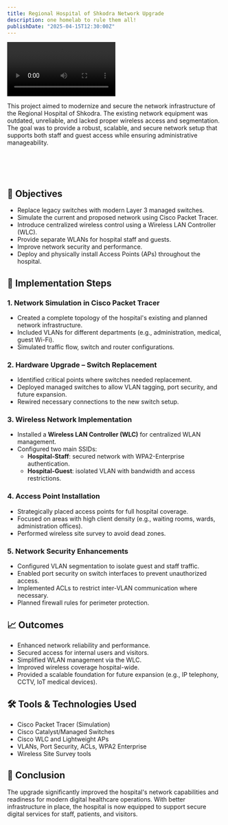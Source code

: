 ```yaml
---
title: Regional Hospital of Shkodra Network Upgrade
description: one homelab to rule them all!
publishDate: "2025-04-15T12:30:00Z"
---
```


<div class="flex justify-center my-4">
    <video controls width="50%" style="max-width: 400px;">
        <source src="/portfolio/wlans.mp4" type="video/mp4">
        Your browser does not support the video tag.
    </video>
</div>

This project aimed to modernize and secure the network infrastructure of the Regional Hospital of Shkodra. The existing network equipment was outdated, unreliable, and lacked proper wireless access and segmentation. The goal was to provide a robust, scalable, and secure network setup that supports both staff and guest access while ensuring administrative manageability.<br><br><br><br><br>

## 🏥 Objectives

- Replace legacy switches with modern Layer 3 managed switches.
- Simulate the current and proposed network using Cisco Packet Tracer.
- Introduce centralized wireless control using a Wireless LAN Controller (WLC).
- Provide separate WLANs for hospital staff and guests.
- Improve network security and performance.
- Deploy and physically install Access Points (APs) throughout the hospital.

## 🔧 Implementation Steps

### 1. Network Simulation in Cisco Packet Tracer
- Created a complete topology of the hospital's existing and planned network infrastructure.
- Included VLANs for different departments (e.g., administration, medical, guest Wi-Fi).
- Simulated traffic flow, switch and router configurations.

### 2. Hardware Upgrade – Switch Replacement
- Identified critical points where switches needed replacement.
- Deployed managed switches to allow VLAN tagging, port security, and future expansion.
- Rewired necessary connections to the new switch setup.

### 3. Wireless Network Implementation
- Installed a **Wireless LAN Controller (WLC)** for centralized WLAN management.
- Configured two main SSIDs:
  - **Hospital-Staff**: secured network with WPA2-Enterprise authentication.
  - **Hospital-Guest**: isolated VLAN with bandwidth and access restrictions.

### 4. Access Point Installation
- Strategically placed access points for full hospital coverage.
- Focused on areas with high client density (e.g., waiting rooms, wards, administration offices).
- Performed wireless site survey to avoid dead zones.

### 5. Network Security Enhancements
- Configured VLAN segmentation to isolate guest and staff traffic.
- Enabled port security on switch interfaces to prevent unauthorized access.
- Implemented ACLs to restrict inter-VLAN communication where necessary.
- Planned firewall rules for perimeter protection.

## 📈 Outcomes

- Enhanced network reliability and performance.
- Secured access for internal users and visitors.
- Simplified WLAN management via the WLC.
- Improved wireless coverage hospital-wide.
- Provided a scalable foundation for future expansion (e.g., IP telephony, CCTV, IoT medical devices).

## 🛠 Tools & Technologies Used

- Cisco Packet Tracer (Simulation)
- Cisco Catalyst/Managed Switches
- Cisco WLC and Lightweight APs
- VLANs, Port Security, ACLs, WPA2 Enterprise
- Wireless Site Survey tools

## 📌 Conclusion

The upgrade significantly improved the hospital's network capabilities and readiness for modern digital healthcare operations. With better infrastructure in place, the hospital is now equipped to support secure digital services for staff, patients, and visitors.


